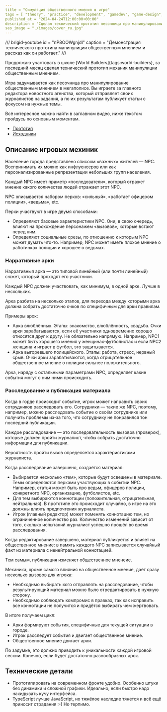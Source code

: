 ```yaml
---
title = "Симуляция общественного мнения в игре"
tags = [ "theory", "practice", "development", "gamedev", "game-design", "open-source", "procedural-content-generation", "world-builders"]
published_at = "2024-04-24T12:00:00+00:00"
description = "Сделал технический прототип песочницы про манипулирование общественным мнением. Рассказываю как он работает, есть видео и исходники."
seo_image = "./images/cover_ru.jpg"
---
```


/// brigid-youtube
id = "nP8OOWgnjdI"
caption = "Демонстрация технического прототипа манипулиции общественным мнением и рассказ как он работает."
///

Продолжаю участовать в школе [World Builders]{tags:world-builders}, за последний месяц сделал технический прототип механик манипулиции общественным мнением.

Игра задумывается как песочница про манипулирование общественным мнением в мегаполисе. Вы играете за главного редактора новостного агенства, который отправляет своих журналистов на задания, а по их результатам публикует статьи с фокусом на нужные темы.

Всё интересное можно найти в заглавном видео, ниже текстом пройдусь по основным моментам.

- [Прототип](https://tiendil.github.io/world-builders-2023/technical-prototype/dist/)
- [Исходники](https://github.com/Tiendil/world-builders-2023/tree/main/technical-prototype)

<!-- more -->

## Описание игровых мехиник

Население города представлено списокм «важных» жителей — NPC. Воспринимать их можно как инфлуенсеров или как персонализированные репрезентации небольших групп населения.

Каждый NPC имеет праметр «последователи», который отражет мнение какого количества людей отражает этот NPC.

NPC описывается набором перков: «сильный», «работает офицером полиции», «ведьма», etc.

Перки участвуют в игре двумя способами:

- Определяют базовые характеристики NPC. Они, в свою очередь, влияют на прохождение персонажем «вызовов», которые встают перед ним.
- Определяют социальные срезы, по отношению к которым NPC может думать что-то. Например, NPC может иметь плохое мнение о работинках полиции и хорошее о ведьмах.

### Нарративные арки

Нарративныя арка — это типовой линейный (или почти линейный) сюжет, который проходят его участники.

Каждый NPC должен участвовать, как минимум, в одной арке. Лучше в нескольких.

Арка разбита на несколько этапов, для перехода между которыми арка должна собрать достаточно очков по специфичным для арки правилам.

Примеры арок:

- Арка влюблённых. Этапы: знакомство, влюблённость, свадьба. Очки арки зарабатываются, если её участники одновременно хорошо относятся друг к другу. Не обязательно напрямую. Например, NPC1 может быть хорошего мнения у женщинах-футболистах и если NPC2 женщина и играет в футбол, это защитывается.
- Арка выгоревшего полицейского. Этапы: работа, стресс, нервный срыв. Очки арки зарабатываются, когда отрицательное общественное мнение о полиции сильнее положительного.

Арка, наряду с остальными параметрами NPC, определяет какие события могут с ним ними происходить.

### Расследование и публикация материала

Когда в горде происходит событие, игрок может направить своих сотрудников расследовать его. Сотрудники — такие же NPC, поэтому, например, можно расследовать событие о своём сотруднике или получить проблемы из-за того, что сотруднику не понравился тон последний публикации.

Каждое расследование — это последовательность вызовов (проверок), которые должен пройти журналист, чтобы собрать достаточно информации для публикации.

Вероятность пройти вызов определяется характеристиками журналиста.

Когда расследование завершено, создаётся материал:

- Выбирается несколько «тем», которые будут освещены в материале. Темы определяются перками участвующих в событии NPC. Например, статья может быть про ведьм, офицеров полиции, конкретного NPC, организацию, футболистов, etc.
- Для тем выбираются коннотации (положительная, отрицательная, нейтральная). В прототипе это происходит случайно, в игре на это должны влиять предпочтения журналиста.
- Игрок (главный редактор) может поменять коннотацию тем, но ограниченное количество раз. Количество изменений зависит от того, сколько испытаний журналист успешно прошёл во время расследования.

Когда редактирование завершено, материал публикуется и влияет на общественное мнение: в память каждого NPC записывается случайный факт из материала с ненейтральной коннотацией.

Тем самым, публикация изменяет общественное мненеие.

Механика, кроме самого влияния на общественное мнение, даёт сразу несколько вызовов для игрока:

- Необходимо выбирать кого отправлять на расследование, чтобы результирующий материал можно было отредактировать в нужную сторону.
- Необходимо соблюдать компромис в правках, так как исправить все коннотации не получится и придётся выбирать чем жертвовать.

В итоге получаем цикл:

- Арки формируют события, специфичные для текущей ситуации в городе.
- Игрок расследует события и двигает общественное мнение.
- Общественное мнение двигает арки.

По задумке, это должно приводить к уникальности каждой игровой сессии. Конечно, если будет достаточно разнообразных арок.

## Технические детали

- Прототипировать на современном фронте удобно. Особенно штуки без динамики и сложной графики. Идеально, если быстро надо накидывать кучу интерфейса.
- TypeScript лучше JavaScript, но тяжёлое наследие тянется и всё ещё приносит страдания :-) Но терпимо.
